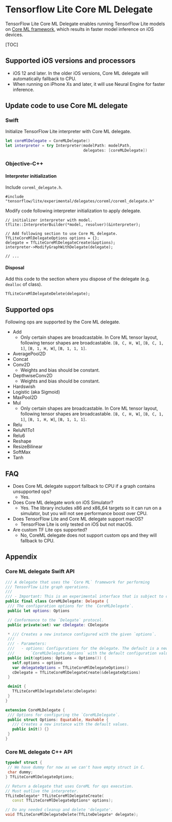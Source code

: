 # Tensorflow Lite Core ML Delegate

TensorFlow Lite Core ML Delegate enables running TensorFlow Lite models on
[Core ML framework](https://developer.apple.com/documentation/coreml), which
results in faster model inference on iOS devices.

[TOC]

## Supported iOS versions and processors

- iOS 12 and later. In the older iOS versions, Core ML delegate will
  automatically fallback to CPU.
- When running on iPhone Xs and later, it will use Neural Engine for faster
  inference.

## Update code to use Core ML delegate

### Swift

Initialize TensorFlow Lite interpreter with Core ML delegate.

```swift
let coreMlDelegate = CoreMLDelegate()
let interpreter = try Interpreter(modelPath: modelPath,
                                  delegates: [coreMLDelegate])
```

### Objective-C++

#### Interpreter initialization

Include `coreml_delegate.h`.

```objectivec++
#include "tensorflow/lite/experimental/delegates/coreml/coreml_delegate.h"
```

Modify code following interpreter initialization to apply delegate.

```objectivec++
// initializer interpreter with model.
tflite::InterpreterBuilder(*model, resolver)(&interpreter);

// Add following section to use Core ML delegate.
TfLiteCoreMlDelegateOptions options = {};
delegate = TfLiteCoreMlDelegateCreate(&options);
interpreter->ModifyGraphWithDelegate(delegate);

// ...
```

#### Disposal

Add this code to the section where you dispose of the delegate (e.g. `dealloc`
of class).

```objectivec++
TfLiteCoreMlDelegateDelete(delegate);
```

## Supported ops

Following ops are supported by the Core ML delegate.

- Add
  - Only certain shapes are broadcastable. In Core ML tensor layout, following
    tensor shapes are broadcastable. `[B, C, H, W]`, `[B, C, 1, 1]`,
    `[B, 1, H, W]`, `[B, 1, 1, 1]`.
- AveragePool2D
- Concat
- Conv2D
  - Weights and bias should be constant.
- DepthwiseConv2D
  - Weights and bias should be constant.
- Hardswish
- Logistic (aka Sigmoid)
- MaxPool2D
- Mul
  - Only certain shapes are broadcastable. In Core ML tensor layout, following
    tensor shapes are broadcastable. `[B, C, H, W]`, `[B, C, 1, 1]`,
    `[B, 1, H, W]`, `[B, 1, 1, 1]`.
- Relu
- ReluN1To1
- Relu6
- Reshape
- ResizeBilinear
- SoftMax
- Tanh

## FAQ

- Does Core ML delegate support fallback to CPU if a graph contains unsupported
  ops?
  - Yes.
- Does Core ML delegate work on iOS Simulator?
  - Yes. The library includes x86 and x86_64 targets so it can run on a
    simulator, but you will not see performance boost over CPU.
- Does TensorFlow Lite and Core ML delegate support macOS?
  - TensorFlow Lite is only tested on iOS but not macOS.
- Are custom TF Lite ops supported?
  - No, CoreML delegate does not support custom ops and they will fallback to
    CPU.

## Appendix

### Core ML delegate Swift API

```swift
/// A delegate that uses the `Core ML` framework for performing
/// TensorFlow Lite graph operations.
///
/// - Important: This is an experimental interface that is subject to change.
public final class CoreMLDelegate: Delegate {
 /// The configuration options for the `CoreMLDelegate`.
 public let options: Options

 // Conformance to the `Delegate` protocol.
 public private(set) var cDelegate: CDelegate

 * /// Creates a new instance configured with the given `options`.
 ///
 /// - Parameters:
 ///   - options: Configurations for the delegate. The default is a new instance of
 ///       `CoreMLDelegate.Options` with the default configuration values.
 public init(options: Options = Options()) {
   self.options = options
   var delegateOptions = TfLiteCoreMlDelegateOptions()
   cDelegate = TfLiteCoreMlDelegateCreate(&delegateOptions)
 }

 deinit {
   TfLiteCoreMlDelegateDelete(cDelegate)
 }
}

extension CoreMLDelegate {
 /// Options for configuring the `CoreMLDelegate`.
 public struct Options: Equatable, Hashable {
   /// Creates a new instance with the default values.
   public init() {}
 }
}
```

### Core ML delegate C++ API

```c++
typedef struct {
 // We have dummy for now as we can't have empty struct in C.
 char dummy;
} TfLiteCoreMlDelegateOptions;

// Return a delegate that uses CoreML for ops execution.
// Must outlive the interpreter.
TfLiteDelegate* TfLiteCoreMlDelegateCreate(
   const TfLiteCoreMlDelegateOptions* options);

// Do any needed cleanup and delete 'delegate'.
void TfLiteCoreMlDelegateDelete(TfLiteDelegate* delegate);
```
